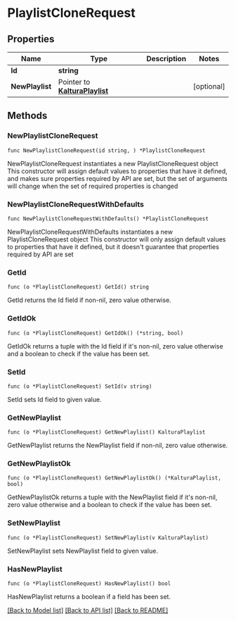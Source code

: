 # PlaylistCloneRequest

## Properties

Name | Type | Description | Notes
------------ | ------------- | ------------- | -------------
**Id** | **string** |  | 
**NewPlaylist** | Pointer to [**KalturaPlaylist**](KalturaPlaylist.md) |  | [optional] 

## Methods

### NewPlaylistCloneRequest

`func NewPlaylistCloneRequest(id string, ) *PlaylistCloneRequest`

NewPlaylistCloneRequest instantiates a new PlaylistCloneRequest object
This constructor will assign default values to properties that have it defined,
and makes sure properties required by API are set, but the set of arguments
will change when the set of required properties is changed

### NewPlaylistCloneRequestWithDefaults

`func NewPlaylistCloneRequestWithDefaults() *PlaylistCloneRequest`

NewPlaylistCloneRequestWithDefaults instantiates a new PlaylistCloneRequest object
This constructor will only assign default values to properties that have it defined,
but it doesn't guarantee that properties required by API are set

### GetId

`func (o *PlaylistCloneRequest) GetId() string`

GetId returns the Id field if non-nil, zero value otherwise.

### GetIdOk

`func (o *PlaylistCloneRequest) GetIdOk() (*string, bool)`

GetIdOk returns a tuple with the Id field if it's non-nil, zero value otherwise
and a boolean to check if the value has been set.

### SetId

`func (o *PlaylistCloneRequest) SetId(v string)`

SetId sets Id field to given value.


### GetNewPlaylist

`func (o *PlaylistCloneRequest) GetNewPlaylist() KalturaPlaylist`

GetNewPlaylist returns the NewPlaylist field if non-nil, zero value otherwise.

### GetNewPlaylistOk

`func (o *PlaylistCloneRequest) GetNewPlaylistOk() (*KalturaPlaylist, bool)`

GetNewPlaylistOk returns a tuple with the NewPlaylist field if it's non-nil, zero value otherwise
and a boolean to check if the value has been set.

### SetNewPlaylist

`func (o *PlaylistCloneRequest) SetNewPlaylist(v KalturaPlaylist)`

SetNewPlaylist sets NewPlaylist field to given value.

### HasNewPlaylist

`func (o *PlaylistCloneRequest) HasNewPlaylist() bool`

HasNewPlaylist returns a boolean if a field has been set.


[[Back to Model list]](../README.md#documentation-for-models) [[Back to API list]](../README.md#documentation-for-api-endpoints) [[Back to README]](../README.md)


